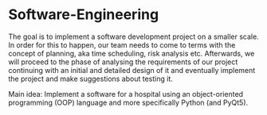 # Software-Engineering

The goal is to implement a software development project on a smaller scale. In order for this to happen, our team needs to come to terms with the concept of planning, aka time scheduling, risk analysis etc. Afterwards, we will proceed to the phase of analysing the requirements of our project continuing with an initial and detailed design of it and eventually implement the project and make suggestions about testing it.

Main idea: Implement a software for a hospital using an object-oriented programming (OOP) language and more specifically Python (and PyQt5).

